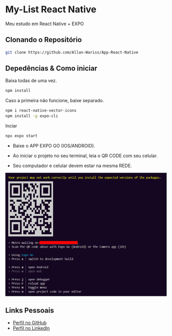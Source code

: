 # My-List React Native
Meu estudo em React Native + EXPO

## Clonando o Repositório

```bash
git clone https://github.com/Allan-Wariss/App-React-Native
```

## Depedências & Como iniciar

Baixa todas de uma vez.
```bash
npm install
```
Caso a primeira não funcione, baixe separado.
```bash
npm i react-native-vector-icons
npm install -g expo-cli
```

Inciar
```bash
npx expo start
```
- Baixe o APP EXPO GO (IOS/ANDROID).

- Ao iniciar o projeto no seu terminal, leia o QR CODE com seu celular.

- Seu computador e celular devem estar na mesma REDE.

![QRCODE TERMINAL](QRCODE.png)




## Links Pessoais

- [Perfil no GitHub](https://github.com/Allan-Wariss)
- [Perfil no LinkedIn](https://www.linkedin.com/in/allan-feitosa-wariss-maia/)
